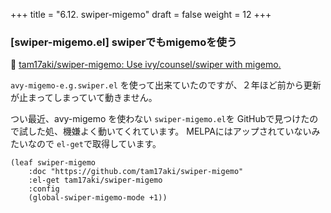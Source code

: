 +++
title = "6.12. swiper-migemo"
draft = false
weight = 12
+++
### [swiper-migemo.el] swiperでもmigemoを使う
🔗 [tam17aki/swiper-migemo: Use ivy/counsel/swiper with migemo.](https://github.com/tam17aki/swiper-migemo)

`avy-migemo-e.g.swiper.el` を使って出来ていたのですが、２年ほど前から更新が止まってしまっていて動きません。

つい最近、avy-migemo を使わない `swiper-migemo.el`を GitHubで見つけたので試した処、機嫌よく動いてくれています。
MELPAにはアップされていないみたいなので `el-get`で取得しています。

```elisp
(leaf swiper-migemo
	:doc "https://github.com/tam17aki/swiper-migemo"
	:el-get tam17aki/swiper-migemo
	:config
	(global-swiper-migemo-mode +1))
```
